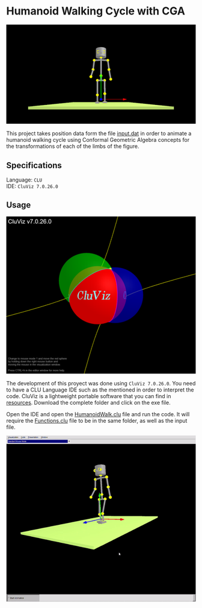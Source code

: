 # Humanoid Walking Cycle with CGA

![image](https://github.com/the-other-mariana/humanoid-cga/blob/master/media/humanoid.png?raw=true) <br />

This project takes position data form the file [input.dat](https://github.com/the-other-mariana/humanoid-cga/blob/master/input.dat) in order to animate a humanoid walking cycle using Conformal Geometric Algebra concepts for the transformations of each of the limbs of the figure. <br />

## Specifications

Language: `CLU` <br />
IDE: `CluViz 7.0.26.0`

## Usage

![image](https://github.com/the-other-mariana/humanoid-cga/blob/master/media/cluviz-logo.png?raw=true) <br />

The development of this proyect was done using `CluViz 7.0.26.0`. You need to have a CLU Language IDE such as the mentioned in order to interpret the code. CluViz is a lightweight portable software that you can find in [resources](https://github.com/the-other-mariana/humanoid-cga/tree/master/resources). Download the complete folder and click on the exe file.<br />

Open the IDE and open the [HumanoidWalk.clu](https://github.com/the-other-mariana/humanoid-cga/blob/master/HumanoidWalk.clu) file and run the code. It will require the [Functions.clu](https://github.com/the-other-mariana/humanoid-cga/blob/master/Functions.clu) file to be in the same folder, as well as the input file. <br />

![image](https://github.com/the-other-mariana/humanoid-cga/blob/master/media/demo-gif.gif) <br />

